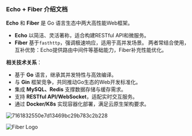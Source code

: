 ### Echo + Fiber 介绍文档

**Echo** 和 **Fiber** 是 Go 语言生态中两大高性能Web框架。

- **Echo** 以简洁、灵活著称，适合构建RESTful API和微服务。
- **Fiber** 基于`fasthttp`，强调极速响应，适用于高并发场景。
  两者常结合使用，互补优势：Echo提供路由中间件等基础能力，Fiber补充性能优化。

**相关技术关系**：

- 基于 **Go** 语言，继承其并发特性与高效编译。
- 与 **Gin** 框架竞争，共同推动Go生态的Web开发标准化。
- 集成 **MySQL、Redis** 支撑数据存储与缓存需求。
- 支持 **RESTful API/WebSocket**，适配实时交互服务。
- 通过 **Docker/K8s** 实现容器化部署，满足云原生架构要求。

![7161832550e7d13469bc29b783c2b228](C:\Users\Lenovo\Desktop\7161832550e7d13469bc29b783c2b228.png)



![Fiber Logo](https://docs.fiber.org.cn/img/logo.svg)